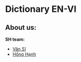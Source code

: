 # Dictionary EN-VI


## About us:
**SH team:**
- [Văn Sĩ](https://github.com/vansi99)
- [Hồng Hạnh](https://github.com/HongHanh120)
